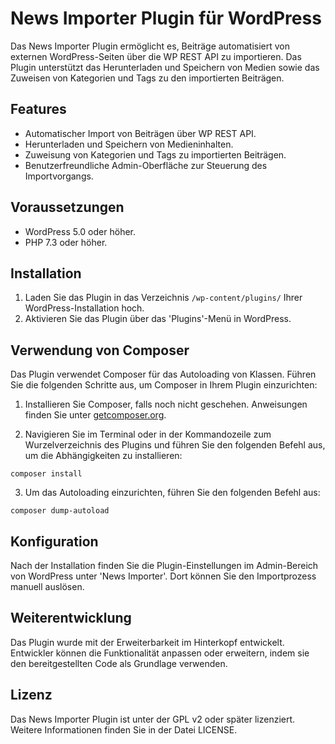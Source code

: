 # News Importer Plugin für WordPress

Das News Importer Plugin ermöglicht es, Beiträge automatisiert von externen WordPress-Seiten über die WP REST API zu importieren. Das Plugin unterstützt das Herunterladen und Speichern von Medien sowie das Zuweisen von Kategorien und Tags zu den importierten Beiträgen.

## Features

- Automatischer Import von Beiträgen über WP REST API.
- Herunterladen und Speichern von Medieninhalten.
- Zuweisung von Kategorien und Tags zu importierten Beiträgen.
- Benutzerfreundliche Admin-Oberfläche zur Steuerung des Importvorgangs.

## Voraussetzungen

- WordPress 5.0 oder höher.
- PHP 7.3 oder höher.

## Installation

1. Laden Sie das Plugin in das Verzeichnis `/wp-content/plugins/` Ihrer WordPress-Installation hoch.
2. Aktivieren Sie das Plugin über das 'Plugins'-Menü in WordPress.

## Verwendung von Composer

Das Plugin verwendet Composer für das Autoloading von Klassen. Führen Sie die folgenden Schritte aus, um Composer in Ihrem Plugin einzurichten:

1. Installieren Sie Composer, falls noch nicht geschehen. Anweisungen finden Sie unter [getcomposer.org](https://getcomposer.org/download/).

2. Navigieren Sie im Terminal oder in der Kommandozeile zum Wurzelverzeichnis des Plugins und führen Sie den folgenden Befehl aus, um die Abhängigkeiten zu installieren:

 `composer install`


3. Um das Autoloading einzurichten, führen Sie den folgenden Befehl aus:

 `composer dump-autoload`

## Konfiguration

Nach der Installation finden Sie die Plugin-Einstellungen im Admin-Bereich von WordPress unter 'News Importer'. Dort können Sie den Importprozess manuell auslösen.


## Weiterentwicklung

Das Plugin wurde mit der Erweiterbarkeit im Hinterkopf entwickelt. Entwickler können die Funktionalität anpassen oder erweitern, indem sie den bereitgestellten Code als Grundlage verwenden.

## Lizenz

Das News Importer Plugin ist unter der GPL v2 oder später lizenziert. Weitere Informationen finden Sie in der Datei LICENSE. 
